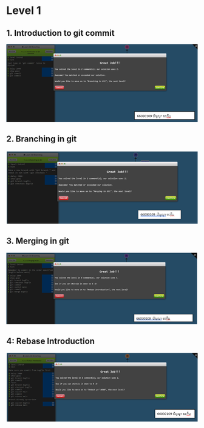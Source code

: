 # Level 1

## 1. Introduction to git commit

![alt text](image-1.png)

## 2. Branching in git

![alt text](image-2.png)

## 3. Merging in git

![alt text](image-3.png)

## 4: Rebase Introduction

![alt text](image-4.png)